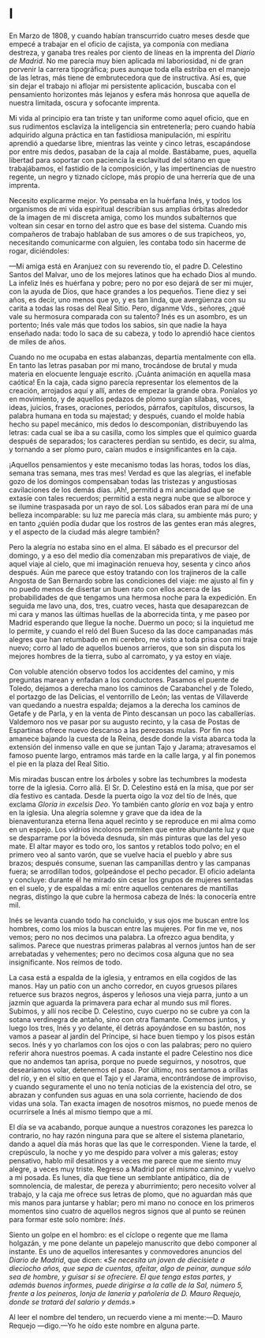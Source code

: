 # I

En Marzo de 1808, y cuando habían transcurrido cuatro meses desde que empecé
a trabajar en el oficio de cajista, ya componía con mediana destreza, y ganaba
tres reales por ciento de líneas en la imprenta del *Diario de Madrid*. No me
parecía muy bien aplicada mi laboriosidad, ni de gran porvenir la carrera
tipográfica; pues aunque toda ella estriba en el manejo de las letras, más
tiene de embrutecedora que de instructiva. Así es, que sin dejar el trabajo ni
aflojar mi persistente aplicación, buscaba con el pensamiento horizontes más
lejanos y esfera más honrosa que aquella de nuestra limitada, oscura
y sofocante imprenta.

Mi vida al principio era tan triste y tan uniforme como aquel oficio, que en
sus rudimentos esclaviza la inteligencia sin entretenerla; pero cuando había
adquirido alguna práctica en tan fastidiosa manipulación, mi espíritu aprendió
a quedarse libre, mientras las veinte y cinco letras, escapándose por entre mis
dedos, pasaban de la caja al molde. Bastábame, pues, aquella libertad para
soportar con paciencia la esclavitud del sótano en que trabajábamos, el
fastidio de la composición, y las impertinencias de nuestro regente, un negro
y tiznado cíclope, más propio de una herrería que de una imprenta.

Necesito explicarme mejor. Yo pensaba en la huérfana Inés, y todos los
organismos de mi vida espiritual describían sus amplias órbitas alrededor de la
imagen de mi discreta amiga, como los mundos subalternos que voltean sin cesar
en torno del astro que es base del sistema. Cuando mis compañeros de trabajo
hablaban de sus amores o de sus trapicheos, yo, necesitando comunicarme con
alguien, les contaba todo sin hacerme de rogar, diciéndoles:

—Mi amiga está en Aranjuez con su reverendo tío, el padre D. Celestino Santos
del Malvar, uno de los mejores latinos que ha echado Dios al mundo. La infeliz
Inés es huérfana y pobre; pero no por eso dejará de ser mi mujer, con la ayuda
de Dios, que hace grandes a los pequeños. Tiene diez y sei años, es decir, uno
menos que yo, y es tan linda, que avergüenza con su carita a todas las rosas
del Real Sitio. Pero, díganme Vds., señores, ¿qué vale su hermosura comparada
con su talento? Inés es un asombro, es un portento; Inés vale más que todos los
sabios, sin que nadie la haya enseñado nada: todo lo saca de su cabeza, y todo
lo aprendió hace cientos de miles de años.

Cuando no me ocupaba en estas alabanzas, departía mentalmente con ella. En
tanto las letras pasaban por mi mano, trocándose de brutal y muda materia en
elocuente lenguaje escrito. ¡Cuánta animación en aquella masa caótica! En la
caja, cada signo parecía representar los elementos de la creación, arrojados
aquí y allí, antes de empezar la grande obra. Poníalos yo en movimiento, y de
aquellos pedazos de plomo surgían sílabas, voces, ideas, juicios, frases,
oraciones, períodos, párrafos, capítulos, discursos, la palabra humana en toda
su majestad; y después, cuando el molde había hecho su papel mecánico, mis
dedos lo descomponían, distribuyendo las letras: cada cual se iba a su casilla,
como los simples que el químico guarda después de separados; los caracteres
perdían su sentido, es decir, su alma, y tornando a ser plomo puro, caían mudos
e insignificantes en la caja.

¡Aquellos pensamientos y este mecanismo todas las horas, todos los días, semana
tras semana, mes tras mes! Verdad es que las alegrías, el inefable gozo de los
domingos compensaban todas las tristezas y angustiosas cavilaciones de los
demás días. ¡Ah!, permitid a mi ancianidad que se extasíe con tales recuerdos;
permitid a esta negra nube que se alboroce y se ilumine traspasada por un rayo
de sol. Los sábados eran para mí de una belleza incomparable: su luz me parecía
más clara, su ambiente más puro; y en tanto ¿quién podía dudar que los rostros
de las gentes eran más alegres, y el aspecto de la ciudad más alegre también?

Pero la alegría no estaba sino en el alma. El sábado es el precursor del
domingo, y a eso del medio día comenzaban mis preparativos de viaje, de aquel
viaje al cielo, que mi imaginación renueva hoy, sesenta y cinco años después.
Aún me parece que estoy tratando con los trajineros de la calle Angosta de San
Bernardo sobre las condiciones del viaje: me ajusto al fin y no puedo menos de
disertar un buen rato con ellos acerca de las probabilidades de que tengamos
una hermosa noche para la expedición. En seguida me lavo una, dos, tres, cuatro
veces, hasta que desaparezcan de mi cara y manos las últimas huellas de la
aborrecida tinta, y me paseo por Madrid esperando que llegue la noche. Duermo
un poco; si la inquietud me lo permite, y cuando el reló del Buen Suceso da las
doce campanadas más alegres que han retumbado en mi cerebro, me visto a toda
prisa con mi traje nuevo; corro al lado de aquellos buenos arrieros, que son
sin disputa los mejores hombres de la tierra, subo al carromato, y ya estoy en
viaje.

Con voluble atención observo todos los accidentes del camino, y mis preguntas
marean y enfadan a los conductores. Pasamos el puente de Toledo, dejamos
a derecha mano los caminos de Carabanchel y de Toledo, el portazgo de las
Delicias, el ventorrillo de León; las ventas de Villaverde van quedando
a nuestra espalda; dejamos a la derecha los caminos de Getafe y de Parla, y en
la venta de Pinto descansan un poco las caballerías. Valdemoro nos ve pasar por
su augusto recinto, y la casa de Postas de Espartinas ofrece nuevo descanso
a las perezosas mulas. Por fin nos amanece bajando la cuesta de la Reina, desde
donde la vista abarca toda la extensión del inmenso valle en que se juntan Tajo
y Jarama; atravesamos el famoso puente largo, entramos más tarde en la calle
larga, y al fin ponemos el pie en la plaza del Real Sitio.

Mis miradas buscan entre los árboles y sobre las techumbres la modesta torre de
la iglesia. Corro allá. El Sr. D. Celestino está en la misa, que por ser día
festivo es cantada. Desde la puerta oigo la voz del tío de Inés, que exclama
*Gloria in excelsis Deo*. Yo también canto *gloria* en voz baja y entro en la
iglesia. Una alegría solemne y grave que da idea de la bienaventuranza eterna
llena aquel recinto y se reproduce en mi alma como en un espejo. Los vidrios
incoloros permiten que entre abundante luz y que se desparrame por la bóveda
desnuda, sin más pinturas que las del yeso mate. El altar mayor es todo oro,
los santos y retablos todo polvo; en el primero veo al santo varón, que se
vuelve hacia el pueblo y abre sus brazos; después consume, suenan las
campanillas dentro y las campanas fuera; se arrodillan todos, golpeándose el
pecho pecador. El oficio adelanta y concluye: durante él he mirado sin cesar
los grupos de mujeres sentadas en el suelo, y de espaldas a mí: entre aquellos
centenares de mantillas negras, distingo la que cubre la hermosa cabeza de
Inés: la conocería entre mil.

Inés se levanta cuando todo ha concluido, y sus ojos me buscan entre los
hombres, como los míos la buscan entre las mujeres. Por fin me ve, nos vemos;
pero no nos decimos una palabra. La ofrezco agua bendita, y salimos. Parece que
nuestras primeras palabras al vernos juntos han de ser arrebatadas
y vehementes; pero no decimos cosa alguna que no sea insignificante. Nos reímos
de todo.

La casa está a espalda de la iglesia, y entramos en ella cogidos de las manos.
Hay un patio con un ancho corredor, en cuyos gruesos pilares retuerce sus
brazos negros, ásperos y leñosos una vieja parra, junto a un jazmín que aguarda
la primavera para echar al mundo sus mil flores. Subimos, y allí nos recibe D.
Celestino, cuyo cuerpo no se cubre ya con la sotana verdinegra de antaño, sino
con otra flamante. Comemos juntos, y luego los tres, Inés y yo delante, él
detrás apoyándose en su bastón, nos vamos a pasear al jardín del Príncipe, si
hace buen tiempo y los pisos están secos. Inés y yo charlamos con los ojos
o con las palabras; pero no quiero referir ahora nuestros poemas. A cada
instante el padre Celestino nos dice que no andemos tan aprisa, porque no puede
seguirnos, y nosotros, que desearíamos volar, detenemos el paso. Por último,
nos sentamos a orillas del río, y en el sitio en que el Tajo y el Jarama,
encontrándose de improviso, y cuando seguramente el uno no tenía noticias de la
existencia del otro, se abrazan y confunden sus aguas en una sola corriente,
haciendo de dos vidas una sola. Tan exacta imagen de nosotros mismos, no puede
menos de ocurrírsele a Inés al mismo tiempo que a mí.

El día se va acabando, porque aunque a nuestros corazones les parezca lo
contrario, no hay razón ninguna para que se altere el sistema planetario, dando
a aquel día más horas que las que le corresponden. Viene la tarde, el
crepúsculo, la noche y yo me despido para volver a mis galeras; estoy
pensativo, hablo mil desatinos y a veces me parece que me siento muy alegre,
a veces muy triste. Regreso a Madrid por el mismo camino, y vuelvo a mi posada.
Es lunes, día que tiene un semblante antipático, día de somnolencia, de
malestar, de pereza y aburrimiento; pero necesito volver al trabajo, y la caja
me ofrece sus letras de plomo, que no aguardan más que mis manos para juntarse
y hablar; pero mi mano no conoce en los primeros momentos sino cuatro de
aquellos negros signos que al punto se reúnen para formar este solo nombre:
*Inés*.

Siento un golpe en el hombro: es el cíclope o regente que me llama holgazán,
y me pone delante un papelejo manuscrito que debo componer al instante. Es uno
de aquellos interesantes y conmovedores anuncios del *Diario de Madrid*, que
dicen: «*Se necesita un joven de diecisiete a dieciocho años, que sepa de
cuentas, afeitar, algo de peinar, aunque sólo sea de hombre, y guisar si se
ofreciere. El que tenga estas partes, y además buenos informes, puede dirigirse
a la calle de la Sal, número 5, frente a los peineros, lonja de lanería
y pañolería de D. Mauro Requejo, donde se tratará del salario y demás*.»

Al leer el nombre del tendero, un recuerdo viene a mi mente:—D. Mauro Requejo
—digo.—Yo he oído este nombre en alguna parte.
